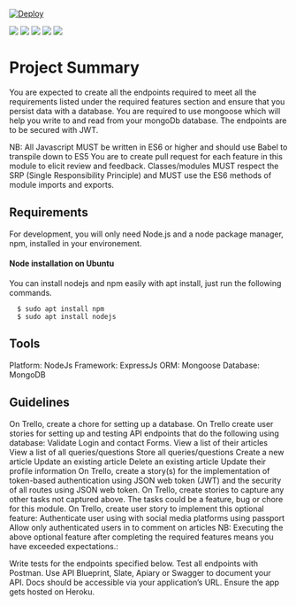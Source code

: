 [![Deploy](https://github.com/rachelakimana/My-brand-API/actions/workflows/action.yml/badge.svg)](https://github.com/rachelakimana/My-brand-API/actions/workflows/action.yml)

![](<https://img.shields.io/badge/Coverage-67%25-5A7302.svg?prefix=![](https://img.shields.io/badge/Coverage-NaN%25-grey.svg?prefix=$coverage$))>)
![](<https://img.shields.io/badge/Statements-66%25-5A7302.svg?style=flat&logo=kotlin&logoColor=white&color=blue&prefix=![](https://img.shields.io/badge/Coverage-NaN%25-grey.svg?style=flat&logo=kotlin&logoColor=white&color=blue&prefix=$statements$))>)
![](<https://img.shields.io/badge/Branches-59%25-F2E96B.svg?style=social&logo=ktor&logoColor=black&color=red&prefix=![branches](https://img.shields.io/badge/Branches-59%25-F2E96B.svg?style=social&logo=ktor&logoColor=black&color=red&prefix=![](https://img.shields.io/badge/Coverage-NaN%25-grey.svg?style=social&logo=ktor&logoColor=black&color=red&prefix=$branches$))>)
![](<https://img.shields.io/badge/Functions-76%25-5A7302.svg?prefix=![functions](https://img.shields.io/badge/Functions-76%25-5A7302.svg?prefix=![](https://img.shields.io/badge/Coverage-NaN%25-grey.svg?prefix=$functions$))>)
![](<https://img.shields.io/badge/Lines-66%25-5A7302.svg?prefix=![](https://img.shields.io/badge/Coverage-NaN%25-grey.svg?prefix=$lines$))>)

# Project Summary

You are expected to create all the endpoints required to meet all the requirements listed under the required features section and ensure that you persist data with a database. You are required to use mongoose which will help you write to and read from your mongoDb database. The endpoints are to be secured with JWT.

NB: All Javascript MUST be written in ES6 or higher and should use Babel to transpile down to ES5 You are to create pull request for each feature in this module to elicit review and feedback. Classes/modules MUST respect the SRP (Single Responsibility Principle) and MUST use the ES6 methods of module imports and exports.

## Requirements

For development, you will only need Node.js and a node package manager, npm, installed in your environement.

#### Node installation on Ubuntu

You can install nodejs and npm easily with apt install, just run the following commands.

      $ sudo apt install npm
      $ sudo apt install nodejs

## Tools

Platform: NodeJs
Framework: ExpressJs
ORM: Mongoose
Database: MongoDB

## Guidelines

On Trello, create a chore for setting up a database.
On Trello create user stories for setting up and testing API endpoints that do the following using database:
Validate Login and contact Forms.
View a list of their articles
View a list of all queries/questions
Store all queries/questions
Create a new article
Update an existing article
Delete an existing article
Update their profile information
On Trello, create a story(s) for the implementation of token-based authentication using JSON web token (JWT) and the security of all routes using JSON web token.
On Trello, create stories to capture any other tasks not captured above. The tasks could be a feature, bug or chore for this module.
On Trello, create user story to implement this optional feature:
Authenticate user using with social media platforms using passport
Allow only authenticated users in to comment on articles
NB: Executing the above optional feature after completing the required features means you have exceeded expectations.:

Write tests for the endpoints specified below.
Test all endpoints with Postman.
Use API Blueprint, Slate, Apiary or Swagger to document your API. Docs should be accessible via your application’s URL.
Ensure the app gets hosted on Heroku.
